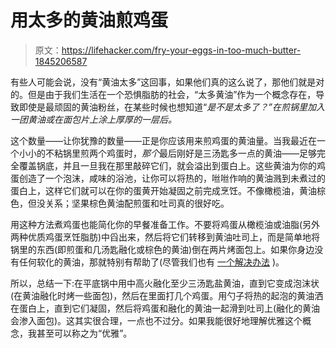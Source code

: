 # 用太多的黄油煎鸡蛋

> 原文：<https://lifehacker.com/fry-your-eggs-in-too-much-butter-1845206587>

有些人可能会说，没有“黄油太多”这回事，如果他们真的这么说了，那他们就是对的。但是由于我们生活在一个恐惧脂肪的社会，“太多黄油”作为一个概念存在，导致即使是最顽固的黄油粉丝，在某些时候也想知道“*是不是太多了？”在煎锅里加入一团黄油或在面包片上涂上厚厚的一层后。*



这个数量——让你犹豫的数量——正是你应该用来煎鸡蛋的黄油量。当我最近在一个小小的不粘锅里煎两个鸡蛋时，*那个*最后刚好是三汤匙多一点的黄油——足够完全覆盖锅底，并且一旦我在那里敲碎它们，就会溢出到蛋白上。这些黄油为你的鸡蛋创造了一个泡沫，咸味的浴池，让你可以将热的，咝咝作响的黄油溅到未煮过的蛋白上，这样它们就可以在你的蛋黄开始凝固之前完成烹饪。不像橄榄油，黄油棕色，但没关系；坚果棕色黄油配煎蛋和吐司真的很好吃。

用这种方法煮鸡蛋也能简化你的早餐准备工作。不要将鸡蛋从橄榄油或油脂(另外两种优质鸡蛋烹饪脂肪)中舀出来，然后将它们转移到黄油吐司上，而是简单地将锅里的东西(即煎蛋和几汤匙融化或棕色的黄油)倒在两片烤面包上。如果你身边没有任何软化的黄油，那就特别有帮助了(尽管我们也有 [一个解决办法](https://skillet.lifehacker.com/use-a-vegetable-peeler-for-perfectly-buttered-toast-1840614871) )。

所以，总结一下:在平底锅中用中高火融化至少三汤匙盐黄油，直到它变成泡沫状(在黄油融化时烤一些面包)，然后在里面打几个鸡蛋。用勺子将热的起泡的黄油洒在蛋白上，直到它们凝固，然后将鸡蛋和融化的黄油一起滑到吐司上(融化的黄油会渗入面包)。这其实很合理，一点也不过分。如果我能很好地理解优雅这个概念，我甚至可以称之为“优雅”。